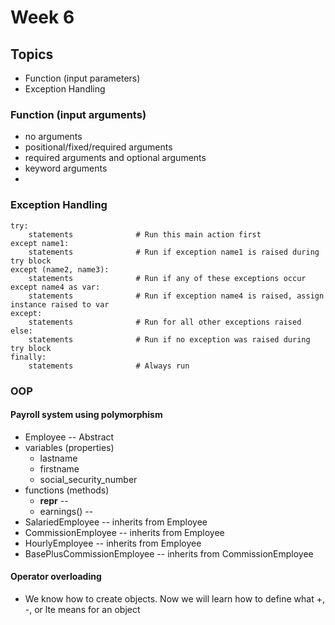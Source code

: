 # Week 6


## Topics
- Function (input parameters)
- Exception Handling


### Function (input arguments)
- no arguments
- positional/fixed/required arguments
- required arguments and optional arguments
- keyword arguments 
- 


### Exception Handling

```
try:
    statements              # Run this main action first
except name1:
    statements              # Run if exception name1 is raised during try block
except (name2, name3):
    statements              # Run if any of these exceptions occur
except name4 as var:
    statements              # Run if exception name4 is raised, assign instance raised to var
except:
    statements              # Run for all other exceptions raised
else:
    statements              # Run if no exception was raised during try block
finally:
    statements              # Always run
```


### OOP

#### Payroll system using polymorphism
 - Employee -- Abstract
  - variables (properties)
    - lastname
    - firstname
    - social_security_number
  - functions (methods)
    - __repr__ -- 
    - earnings() -- 
 - SalariedEmployee -- inherits from Employee
 - CommissionEmployee -- inherits from Employee
 - HourlyEmployee -- inherits from Employee
 - BasePlusCommissionEmployee -- inherits from CommissionEmployee


#### Operator overloading
  - We know how to create objects. Now we will learn how to define what +, -, or lte means for an object
